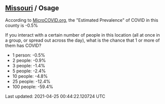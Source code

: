 
## [Missouri](/united-states/missouri) / Osage

According to [MicroCOVID.org](http://microcovid.org),
the "Estimated Prevalence" of COVID in this county is -0.5%

If you interact with a certain number of people in this location
(all at once in a group, or spread out across the day), what is the chance that
1 or more of them has COVID?

- 1 person: -0.5%
- 2 people: -0.9%
- 3 people: -1.4%
- 5 people: -2.4%
- 10 people: -4.8%
- 25 people: -12.4%
- 100 people: -59.4%

Last updated: 2021-04-25 00:44:22.120724 UTC
